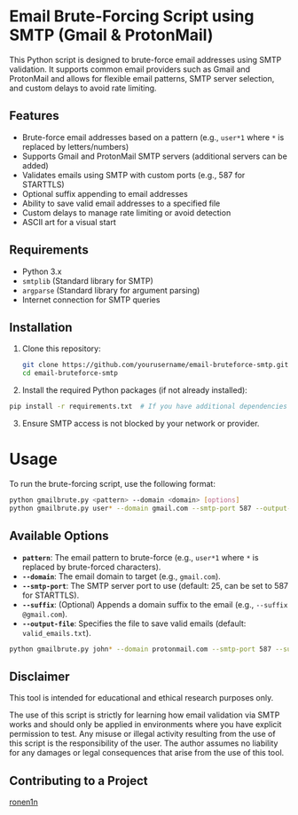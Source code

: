 # Email Brute-Forcing Script using SMTP (Gmail & ProtonMail)

This Python script is designed to brute-force email addresses using SMTP validation. It supports common email providers such as Gmail and ProtonMail and allows for flexible email patterns, SMTP server selection, and custom delays to avoid rate limiting.

## Features

- Brute-force email addresses based on a pattern (e.g., `user*1` where `*` is replaced by letters/numbers)
- Supports Gmail and ProtonMail SMTP servers (additional servers can be added)
- Validates emails using SMTP with custom ports (e.g., 587 for STARTTLS)
- Optional suffix appending to email addresses
- Ability to save valid email addresses to a specified file
- Custom delays to manage rate limiting or avoid detection
- ASCII art for a visual start

## Requirements

- Python 3.x
- `smtplib` (Standard library for SMTP)
- `argparse` (Standard library for argument parsing)
- Internet connection for SMTP queries

## Installation

1. Clone this repository:
   ```bash
   git clone https://github.com/yourusername/email-bruteforce-smtp.git
   cd email-bruteforce-smtp
2. Install the required Python packages (if not already installed):
```bash
pip install -r requirements.txt  # If you have additional dependencies to add
```
3. Ensure SMTP access is not blocked by your network or provider.

# Usage
To run the brute-forcing script, use the following format:

```bash
python gmailbrute.py <pattern> --domain <domain> [options]
python gmailbrute.py user* --domain gmail.com --smtp-port 587 --output-file valid_emails.txt
```

## Available Options

- **`pattern`**: The email pattern to brute-force (e.g., `user*1` where `*` is replaced by brute-forced characters).
- **`--domain`**: The email domain to target (e.g., `gmail.com`).
- **`--smtp-port`**: The SMTP server port to use (default: 25, can be set to 587 for STARTTLS).
- **`--suffix`**: (Optional) Appends a domain suffix to the email (e.g., `--suffix @gmail.com`).
- **`--output-file`**: Specifies the file to save valid emails (default: `valid_emails.txt`).



```bash
python gmailbrute.py john* --domain protonmail.com --smtp-port 587 --suffix @protonmail.com --output-file found_emails.txt --delay 3
```
## Disclaimer
This tool is intended for educational and ethical research purposes only.

The use of this script is strictly for learning how email validation via SMTP works and should only be applied in environments where you have explicit permission to test. Any misuse or illegal activity resulting from the use of this script is the responsibility of the user. The author assumes no liability for any damages or legal consequences that arise from the use of this tool.

## Contributing to a Project
[ronen1n](https://github.com/ronen1n)
